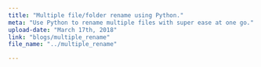 ```yaml
---
title: "Multiple file/folder rename using Python."
meta: "Use Python to rename multiple files with super ease at one go."
upload-date: "March 17th, 2018"
link: "blogs/multiple_rename"
file_name: "../multiple_rename"

---
```


